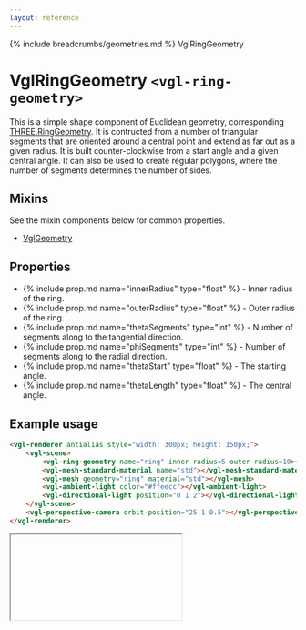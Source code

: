 ```yaml
---
layout: reference
---
```

{% include breadcrumbs/geometries.md %} VglRingGeometry
# VglRingGeometry `<vgl-ring-geometry>`
This is a simple shape component of Euclidean geometry, corresponding [THREE.RingGeometry](https://threejs.org/docs/index.html#api/geometries/RingGeometry). It is contructed from a number of triangular segments that are oriented around a central point and extend as far out as a given radius. It is built counter-clockwise from a start angle and a given central angle. It can also be used to create regular polygons, where the number of segments determines the number of sides.
## Mixins
See the mixin components below for common properties.
* [VglGeometry](vgl-geometry)

## Properties
* {% include prop.md name="innerRadius" type="float" %} - Inner radius of the ring.
* {% include prop.md name="outerRadius" type="float" %} - Outer radius of the ring.
* {% include prop.md name="thetaSegments" type="int" %} - Number of segments along to the tangential direction.
* {% include prop.md name="phiSegments" type="int" %} - Number of segments along to the radial direction.
* {% include prop.md name="thetaStart" type="float" %} - The starting angle.
* {% include prop.md name="thetaLength" type="float" %} - The central angle.

## Example usage
```html
<vgl-renderer antialias style="width: 300px; height: 150px;">
    <vgl-scene>
        <vgl-ring-geometry name="ring" inner-radius=5 outer-radius=10></vgl-ring-geometry>
        <vgl-mesh-standard-material name="std"></vgl-mesh-standard-material>
        <vgl-mesh geometry="ring" material="std"></vgl-mesh>
        <vgl-ambient-light color="#ffeecc"></vgl-ambient-light>
        <vgl-directional-light position="0 1 2"></vgl-directional-light>
    </vgl-scene>
    <vgl-perspective-camera orbit-position="25 1 0.5"></vgl-perspective-camera>
</vgl-renderer>
```
<div class="vgl-example"><iframe class="vgl-example__content" srcdoc="
    <style>
        body {
            margin: 0;
            overflow: hidden;
        }
        .vgl-canvas {
            height: 100vh;
        }
    </style>
    <vgl-renderer antialias class='vgl-canvas'>
        <vgl-scene>
            <vgl-ring-geometry name='ring' inner-radius=5 outer-radius=10></vgl-ring-geometry>
            <vgl-mesh-standard-material name='std'></vgl-mesh-standard-material>
            <vgl-mesh geometry='ring' material='std'></vgl-mesh>
            <vgl-ambient-light color='#ffeecc'></vgl-ambient-light>
            <vgl-directional-light position='0 1 2'></vgl-directional-light>
        </vgl-scene>
        <vgl-perspective-camera orbit-position='25 1 0.5'></vgl-perspective-camera>
    </vgl-renderer>
    <script src='../js/vue.min.js'></script>
    <script src='../js/three.min.js'></script>
    <script src='../js/vue-gl.js'></script>
    <script>
        Object.keys(VueGL).forEach(function(name) {
            Vue.component(name, VueGL[name]);
        });
        const vm = new Vue({
            el: '.vgl-canvas'
        });
    </script>
"></iframe></div>
<script src="https://unpkg.com/srcdoc-polyfill@1.0.0/srcdoc-polyfill.min.js"></script>
